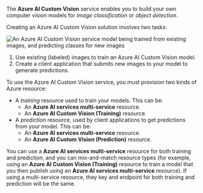 The **Azure AI Custom Vision** service enables you to build your own computer vision models for *image classification* or *object detection*.

Creating an Azure AI Custom Vision solution involves two tasks:

![An Azure AI Custom Vision service model being trained from existing images, and predicting classes for new images](../media/image-classification.png)

1. Use existing (labeled) images to train an Azure AI Custom Vision model.
2. Create a client application that submits new images to your model to generate predictions.

To use the Azure AI Custom Vision service, you must provision two kinds of Azure resource:

- A *training* resource used to train your models. This can be:
    - An **Azure AI services multi-service** resource.
    - An **Azure AI Custom Vision (Training)** resource.
- A *prediction* resource, used by client applications to get predictions from your model. This can be:
    - An **Azure AI services multi-service** resource.
    - An **Azure AI Custom Vision (Prediction)** resource.

You can use a **Azure AI services multi-service** resource for both training and prediction, and you can mix-and-match resource types (for example, using an **Azure AI Custom Vision (Training)** resource to train a model that you then publish using an **Azure AI services multi-service** resource). If using a multi-service resource, they key and endpoint for both training and prediction will be the same.
